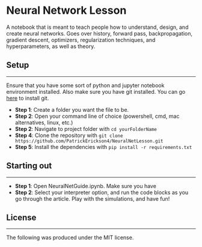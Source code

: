 # Neural Network Lesson

A notebook that is meant to teach people how to understand, design, and create neural networks. Goes over history, forward pass, backpropagation, gradient descent, optimizers, regularization techniques, and hyperparameters, as well as theory.

## Setup
---

Ensure that you have some sort of python and jupyter notebook environment installed. Also make sure you have git installed. You can go [here](https://git-scm.com/downloads/win) to install git.
  - **Step 1**: Create a folder you want the file to be.
  - **Step 2**: Open your command line of choice (powershell, cmd, mac alternatives, linux, etc.)
  - **Step 2**: Navigate to project folder with ```cd yourFolderName```
  - **Step 4**: Clone the repository with ```git clone https://github.com/PatrickErickson4/NeuralNetLesson.git```
  - **Step 5**: Install the dependencies with ```pip install -r requirements.txt```

## Starting out
---
  - **Step 1**: Open NeuralNetGuide.ipynb. Make sure you have 
  - **Step 2**: Select your interpreter option, and run the code blocks as you go through the article. Play with the simulations, and have fun!

## License
---

The following was produced under the MIT license.